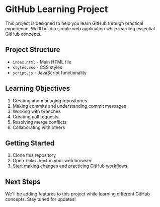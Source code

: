 # GitHub Learning Project

This project is designed to help you learn GitHub through practical experience. We'll build a simple web application while learning essential GitHub concepts.

## Project Structure
- `index.html` - Main HTML file
- `styles.css` - CSS styles
- `script.js` - JavaScript functionality

## Learning Objectives
1. Creating and managing repositories
2. Making commits and understanding commit messages
3. Working with branches
4. Creating pull requests
5. Resolving merge conflicts
6. Collaborating with others

## Getting Started
1. Clone this repository
2. Open `index.html` in your web browser
3. Start making changes and practicing GitHub workflows

## Next Steps
We'll be adding features to this project while learning different GitHub concepts. Stay tuned for updates! 
